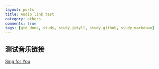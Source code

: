 ```yaml
---
layout: posts
title: Audio link test
category: others
comments: true
tags: [gtd_done, study, study_jekyll, study_github, study_markdown]
---
```


## 测试音乐链接

[Sing for You](/data/audio/sing_for_you.mp3)
